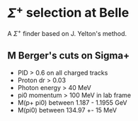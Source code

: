 # $\Sigma^+$ selection at Belle
A $\Sigma^+$ finder based on J. Yelton's method.

## M Berger's cuts on Sigma+
- PID > 0.6 on all charged tracks
- Proton dr > 0.03
- Photon energy > 40 MeV
- pi0 momentum > 100 MeV in lab frame
- M(p+ pi0) between 1.187 - 1.1955 GeV
- M(pi0) between 134.97 +- 15 MeV